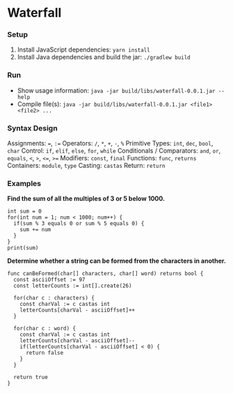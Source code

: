# Waterfall

### Setup

1. Install JavaScript dependencies: `yarn install`
2. Install Java dependencies and build the jar: `./gradlew build`

### Run

* Show usage information: `java -jar build/libs/waterfall-0.0.1.jar --help`
* Compile file(s): `java -jar build/libs/waterfall-0.0.1.jar <file1> <file2> ...`

### Syntax Design

Assignments: `=`, `:=`
Operators: `/`, `*`, `+`, `-`, `%`
Primitive Types: `int`, `dec`, `bool`, `char`
Control: `if`, `elif`, `else`, `for`, `while`
Conditionals / Comparators: `and`, `or`, `equals`, `<`, `>`, `<=`, `>=`
Modifiers: `const`, `final`
Functions: `func`, `returns`
Containers: `module`, `type`
Casting: `castas`
Return: `return`

### Examples

**Find the sum of all the multiples of 3 or 5 below 1000.**
```
int sum = 0
for(int num = 1; num < 1000; num++) {
  if(sum % 3 equals 0 or sum % 5 equals 0) {
    sum += num
  }
}
print(sum)
```

**Determine whether a string can be formed from the characters in another.**
```
func canBeFormed(char[] characters, char[] word) returns bool {
  const asciiOffset := 97
  const letterCounts := int[].create(26)

  for(char c : characters) {
    const charVal := c castas int
    letterCounts[charVal - asciiOffset]++
  }

  for(char c : word) {
    const charVal := c castas int
    letterCounts[charVal - asciiOffset]--
    if(letterCounts[charVal - asciiOffset] < 0) {
      return false
    }
  }

  return true
}
```
